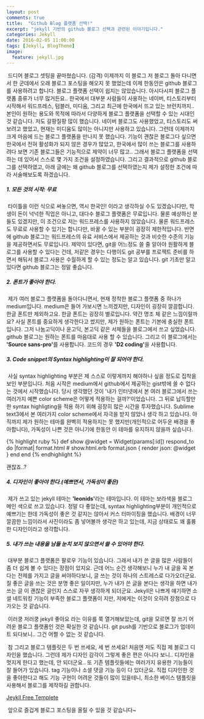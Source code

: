 ```yaml
---
layout: post
comments: true
title:  "Github Blog 플랫폼 선택!"
excerpt: "jekyll 기반의 github 블로그 선택과 관련된 이야기입니다."
categories: Jekyll
date: 2016-02-05 11:00:00
tags: [Jekyll, BlogTheme]
image:
  feature: jekyll.jpg
---
```


<p>&nbsp;드디어 블로그 셋팅을 끝마쳤습니다. (감격) 이제까지 이 블로그 저 블로그 돌아 다니면서 한 군데에서
오래 블로그 포스팅을 해오지 못 했었는데 이제 한동안은 github 블로그를 사용하려고 합니다. 블로그 플랫폼 선택이 쉽지는 않았습니다.
아시다시피 블로그 플랫폼 종류가 너무 많거든요.. 한국에서 대부분 사람들이 사용하는 네이버, 티스토리부터 시작해서 워드프레스, 텀블러, 미디움, 그리고
최근에 한국에서 뜨고 있는 브런치까지.. 본인이 원하는 용도와 목적에 따라서 다양하게 블로그 플랫폼을 선택할 수 있는 시대인 것
같습니다. 저도 갈팡질팡 많이 했습니다. 네이버 블로그도 사용했었고, 티스토리도 써보려고 했었고, 현재는 미디움도 많이는 아니지만
사용하고 있습니다. 그런데 이제까지 크게 마음에 드는 블로그 플랫폼을 만나지 못 했습니다. 기능이 괜찮은 블로그다 싶으면 한국에서 전혀 활성화가
되지 않은 경우가 많았고, 한국에서 많이 쓰는 블로그를 사용하려다 보면 기존 블로그들은 기능적으로 제약이 너무 많고.. 그래서 블로그 플랫폼을
선택하는 데 있어서 스스로 몇 가지 조건을 설정하였습니다. 그리고 결과적으로 github 블로그를 선택하였고, 아래 글에는 왜 github 블로그를
선택하였는지 제가 설정한 조건에 따라 서술해보도록 하겠습니다.</p>

  <h5>1. 모든 것의 시작: 무료</h5>
  <p>&nbsp;타이틀을 이런 식으로 써놓으면, 역시 한국인! 이라고 생각하실 수도 있겠습니다만, 학생이 돈이 넉넉한 직업은
  아니고, 대다수 블로그 플랫폼은 무료입니다. 물론 예상하신 분들도 있겠지만, 이 조건으로 저는 워드프레스를 사용하지 않았습니다. 물론 워드프레스도 무료로 사용할
  수 있기는 합니다만, 바꿀 수 있는 부분이 굉장히 제한적입니다. 반면에 github 블로그는 워드프레스의 유료 서비스에서 제공하는 것과 비슷한
  수준의 기능을 제공하면서도 무료입니다. 제약이 있다면, git을 어느정도 쓸 줄 알아야 원활하게 블로그를 사용할 수 있다는 건데, 저같은 경우는 다행이도 git 공부를
  프로젝트 준비를 하면서 해둬서 블로그 사용은 수월하게 할 수 있는 정도는 알고 있습니다. git 기초만 알고 있다면 github 블로그는 정말 좋습니다.</p>

  <h5>2. 폰트가 좋아야 한다.</h5>
  <p>&nbsp;제가 여러 블로그 플랫폼을 돌아다니면서, 현재 정착한 블로그 플랫폼 중 하나가 medium입니다. medium은 들어
  가보시면 느끼겠지만, 디자인이 굉장히 깔끔합니다. 한글 폰트만 제외하고요. 한글 폰트는 굉장히 별로입니다. 약간 명조
  체 같은 느낌이랄까요? 사실 폰트를 중요하게 생각한다고 썼지만, 제가 원하는 폰트는 기본에 충실한 폰트입니다. 그저
  나눔고딕이나 윤고딕, 본고딕 같은 서체들을 블로그에서 쓰고 싶었습니다. github 블로그는 원하는 폰트를 마음대로 사용
  할 수 있습니다. 그리고 이 블로그에서는 <strong>'Source sans-pro'</strong>를 사용합니다. 코드의 경우 <strong>'D2 coding'</strong>을 사용합니다.</p>

  <h5>3. Code snippet의 Syntax highlighting이 잘 되어야 한다.</h5>
  <p>&nbsp;사실 syntax highlighting 부분은 제 스스로 이렇게까지 해야하나 싶을 정도로 집착을 보인 부분입니다.
  처음 시작은 medium에서 github에서 제공하는 gist밖에 쓸 수 없다는 것에서 시작했습니다. 당시 생각했던 것이 '내가 인터넷에서 본 여러
  블로그에서 쓰는 여러가지 예쁜 color scheme은 어떻게 적용하는 걸까?'이었습니다. 그 뒤로 납득할만한 syntax highligting을 적용
  하기 위해 굉장히 많은 시간을 투자했습니다. Sublime text3에서 본 여러가지 color scheme에서 자극을 받지 않았나 생각
  하고 있습니다. 아직까지 제가 원하는 테마를 완벽히 적용하지는 못 했지만(개인적으로 어두운 배경을 좋아합니다), 가독성이 나쁜 것은 아니기에 한동안 이 테마를
  유지하지 않을까 싶습니다.</p>

  {% highlight ruby %}
  def show
    @widget = Widget(params[:id])
    respond_to do |format|
      format.html # show.html.erb
      format.json { render json: @widget }
    end
  end
  {% endhighlight %}  
  <p>괜찮죠..?</p>

  <h5>4. 디자인이 좋아야 한다.(예쁘면서, 가독성이 좋은)</h5>
  <p>&nbsp;제가 쓰고 있는 jekyll 테마는 <strong>'leonids'</strong>라는 테마입니다. 이 테마는 보라색을 블로그 메인 색으로
  쓰고 있습니다. 정말 다 좋았는데, syntax highlighting부분이 개인적으로 예쁘기는 한데 가독성이 좋은 것 같지는 않아서 커스
  터마이징을 했습니다. 배경이 너무 깔끔한 느낌이라서 사진이라도 좀 넣어볼까 생각은 하고 있는데, 지금 상태로도 꽤 훌륭한
  디자인이라고 생각합니다.</p>

  <h5>5. 내가 쓰는 내용을 남들 눈치 보지 않으면서 쓸 수 있어야 한다.</h5>
  <p>&nbsp;대부분 블로그 플랫폼은 팔로우 기능이 있습니다. 그래서 내가 쓴 글을 많은 사람들이 좀 더 쉽게 볼 수 있다는
  장점이 있지요. 근데 어느 순간 생각해보니 누가 내 글을 꼭 본다는 전제를 가지고 글을 써야하다보니, 글 쓰는 것이 하나의
  스트레스로 다가오더군요. 질 좋은 글을 쓰는 것은 분명 좋은 일이지만, 누가 내가 쓴 글을 본다는 생각을 하면 내가 쓰는 글
  이 괜찮은 글인지 스스로 자꾸 생각하게 되더군요. Jekyll은 나쁘게 얘기하면 소셜 네트워킹 기능이 부족한 블로그 플랫폼이 지만,
  저에게는 이것이 오히려 장점으로 다가오는 것 같습니다.</p>

<p>&nbsp;이러쿵 저러쿵 jekyll 좋아요 라는 이유를 쭉 열거해보았는데, git을 모르면 잘 쓰기 어려운 블로그 플랫폼인 것은
확실한 것 같습니다. git push를 기반으로 블로그가 업데이트 되다보니.. 그건 어쩔 수 없는 것 같습니다. </p>

<p>&nbsp;참 그리고 블로그 템플릿은 두 번 쓰세요, 세 번 쓰세요! 처음엔 저도 직접 제 블로그 디자인을 했습니다. 그런데
제가 디자인 감각이 그렇게 좋은 편은 아니다 보니.. 디자인을 멋지게 한다고 했는데, 안 되더군요.. 또 기존 템플릿들에는
여러가지 유용한 기능들이 잘 들어가 있습니다. tag 기능이나 소셜 댓글 기능 등이 다 있더군요. 직접 디자인한 것을 좋아한다고
해도 기능 구현이 어려운 것들이 많이 있을테니, 최소한 베이스 템플릿을 사용해서 블로그를 제작하길 권합니다.</p>
<a href="http://jekyllthemes.org/" target="_blank">Jeykll Free Templete</a>

<p>&nbsp;앞으로 즐겁게 블로그 포스팅을 올릴 수 있을 것 같습니다~</p>
